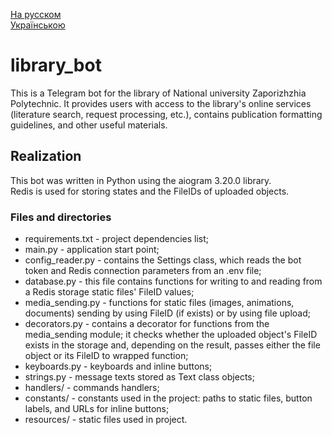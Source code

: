 [На русском](README_ru.md)  
[Українською](README_ua.md)

# library_bot
This is a Telegram bot for the library of National university Zaporizhzhia Polytechnic. It provides users with access to the library's online services (literature search, request processing, etc.), contains publication formatting guidelines, and other useful materials.

## Realization
This bot was written in Python using the aiogram 3.20.0 library.  
Redis is used for storing states and the FileIDs of uploaded objects.

### Files and directories
- requirements.txt - project dependencies list;
- main.py - application start point;
- config_reader.py - contains the Settings class, which reads the bot token and Redis connection parameters from an .env file;
- database.py - this file contains functions for writing to and reading from a Redis storage static files' FileID values;
- media_sending.py - functions for static files (images, animations, documents) sending by using FileID (if exists) or by using file upload;
- decorators.py - contains a decorator for functions from the media_sending module; it checks whether the uploaded object's FileID exists in the storage and, depending on the result, passes either the file object or its FileID to wrapped function;
- keyboards.py - keyboards and inline buttons;
- strings.py - message texts stored as Text class objects;
- handlers/ - commands handlers;
- constants/ - constants used in the project: paths to static files, button labels, and URLs for inline buttons;
- resources/ - static files used in project.